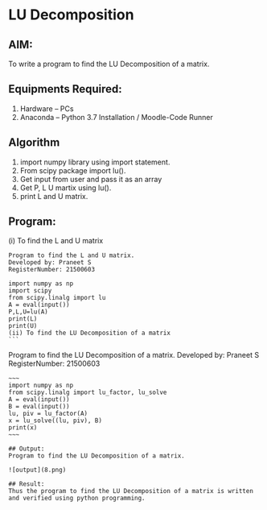# LU Decomposition 

## AIM:
To write a program to find the LU Decomposition of a matrix.

## Equipments Required:
1. Hardware – PCs
2. Anaconda – Python 3.7 Installation / Moodle-Code Runner

## Algorithm
1. import numpy library using import statement.
2. From scipy package import lu().
3. Get input from user and pass it as an array
4. Get P, L U martix using lu().
5. print L and U matrix. 

## Program:
(i) To find the L and U matrix
```
Program to find the L and U matrix.
Developed by: Praneet S
RegisterNumber: 21500603
```
~~~
import numpy as np
import scipy
from scipy.linalg import lu
A = eval(input())
P,L,U=lu(A)
print(L)
print(U)
(ii) To find the LU Decomposition of a matrix
```
~~~

Program to find the LU Decomposition of a matrix.
Developed by: Praneet S 
RegisterNumber: 21500603
```
~~~
import numpy as np
from scipy.linalg import lu_factor, lu_solve
A = eval(input())
B = eval(input())
lu, piv = lu_factor(A)
x = lu_solve((lu, piv), B)
print(x)
~~~

## Output:
Program to find the LU Decomposition of a matrix.

![output](8.png)

## Result:
Thus the program to find the LU Decomposition of a matrix is written and verified using python programming.

